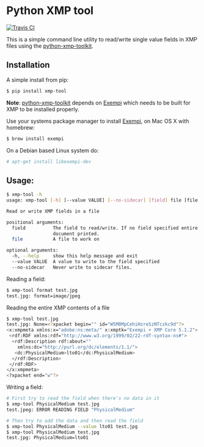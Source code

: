 # Python XMP tool

[![Travis CI](https://travis-ci.org/gaqzi/py-xmp-tool.png?branch=master)](https://travis-ci.org/gaqzi/py-xmp-tool)

This is a simple command line utility to read/write single value
fields in XMP files using the [python-xmp-toolkit].

## Installation

A simple install from pip:

```bash
$ pip install xmp-tool
```

**Note**: [python-xmp-toolkit] depends on [Exempi] which needs to be
  built for XMP to be installed properly.

Use your systems package manager to install [Exempi], on Mac OS X with
homebrew:

```bash
$ brew install exempi
```

On a Debian based Linux system do:

```bash
# apt-get install libexempi-dev
```

## Usage:

```bash
$ xmp-tool -h
usage: xmp-tool [-h] [--value VALUE] [--no-sidecar] [field] file [file ...]

Read or write XMP fields in a file

positional arguments:
  field          The field to read/write. If no field specified entire XMP
                 document printed.
  file           A file to work on

optional arguments:
  -h, --help     show this help message and exit
  --value VALUE  A value to write to the field specified
  --no-sidecar   Never write to sidecar files.
```

Reading a field:

```bash
$ xmp-tool format test.jpg
test.jpg: format=image/jpeg
```

Reading the entire XMP contents of a file

```bash
$ xmp-tool test.jpg
test.jpg: None=<?xpacket begin="" id="W5M0MpCehiHzreSzNTczkc9d"?>
<x:xmpmeta xmlns:x="adobe:ns:meta/" x:xmptk="Exempi + XMP Core 5.1.2">
 <rdf:RDF xmlns:rdf="http://www.w3.org/1999/02/22-rdf-syntax-ns#">
  <rdf:Description rdf:about=""
    xmlns:dc="http://purl.org/dc/elements/1.1/">
   <dc:PhysicalMedium>lto01</dc:PhysicalMedium>
  </rdf:Description>
 </rdf:RDF>
</x:xmpmeta>
<?xpacket end="w"?>
```

Writing a field:

```bash
# First try to read the field when there's no data in it
$ xmp-tool PhysicalMedium test.jpg
test.jpeg: ERROR READING FIELD "PhysicalMedium"

# Then try to add the data and then read the field
$ xmp-tool PhysicalMedium --value lto01 test.jpg
$ xmp-tool PhysicalMedium test.jpg
test.jpg: PhysicalMedium=lto01
```

[python-xmp-toolkit]: https://github.com/python-xmp-toolkit/python-xmp-toolkit
[Exempi]: http://libopenraw.freedesktop.org/wiki/Exempi/
